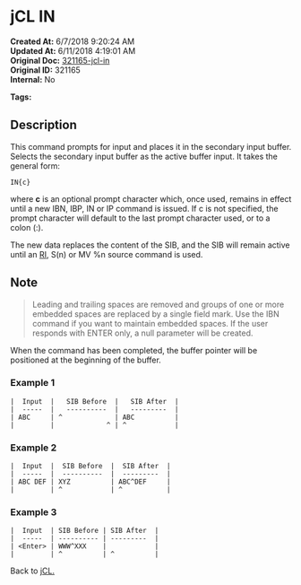 # jCL IN

**Created At:** 6/7/2018 9:20:24 AM  
**Updated At:** 6/11/2018 4:19:01 AM  
**Original Doc:** [321165-jcl-in](https://docs.jbase.com/45792-jcl/321165-jcl-in)  
**Original ID:** 321165  
**Internal:** No  

**Tags:**
<badge text='jcl' vertical='middle' />
<badge text='buffer' vertical='middle' />

## Description

This command prompts for input and places it in the secondary input buffer. Selects the secondary input buffer as the active buffer input. It takes the general form:

```
IN{c}
```

where **c** is an optional prompt character which, once used, remains in effect until a new IBN, IBP, IN or IP command is issued. If c is not specified, the prompt character will default to the last prompt character used, or to a colon (:).

The new data replaces the content of the SIB, and the SIB will remain active until an [RI](./../jcl-ri/README.md), S(n) or MV %n source command is used.

## Note

> Leading and trailing spaces are removed and groups of one or more embedded spaces are replaced by a single field mark. Use the IBN command if you want to maintain embedded spaces. If the user responds with ENTER only, a null parameter will be created.

When the command has been completed, the buffer pointer will be positioned at the beginning of the buffer.

### Example 1

```
|  Input  |   SIB Before  |   SIB After  |
|  -----  |   ----------  |   ---------  |
| ABC     | ^             | ABC          |
|         |             ^ | ^            |
```

### Example 2

```
|  Input  |  SIB Before  |  SIB After  |
|  -----  |  ----------  |  ---------  |
| ABC DEF | XYZ          | ABC^DEF     |
|         | ^            | ^           |
```

### Example 3

```
|  Input  | SIB Before | SIB After  |
|  -----  | ---------- | ---------  |
| <Enter> | WWW^XXX    |            |
|         | ^          | ^          |
```

Back to [jCL.](./../README.md)
